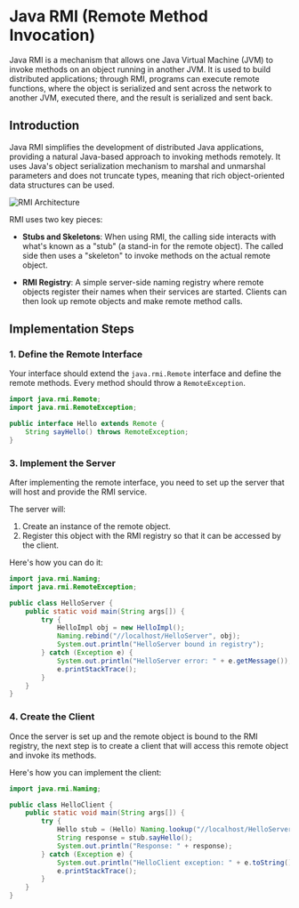 # Java RMI (Remote Method Invocation)

Java RMI is a mechanism that allows one Java Virtual Machine (JVM) to invoke methods on an object running in another JVM. It is used to build distributed applications; through RMI, programs can execute remote functions, where the object is serialized and sent across the network to another JVM, executed there, and the result is serialized and sent back.

## Introduction

Java RMI simplifies the development of distributed Java applications, providing a natural Java-based approach to invoking methods remotely. It uses Java's object serialization mechanism to marshal and unmarshal parameters and does not truncate types, meaning that rich object-oriented data structures can be used.

![RMI Architecture](https://media.geeksforgeeks.org/wp-content/uploads/20211028122357/workingofRMI.jpg)

RMI uses two key pieces:

- **Stubs and Skeletons**: When using RMI, the calling side interacts with what's known as a "stub" (a stand-in for the remote object). The called side then uses a "skeleton" to invoke methods on the actual remote object.

- **RMI Registry**: A simple server-side naming registry where remote objects register their names when their services are started. Clients can then look up remote objects and make remote method calls.

## Implementation Steps

### 1. Define the Remote Interface

Your interface should extend the `java.rmi.Remote` interface and define the remote methods. Every method should throw a `RemoteException`.

```java
import java.rmi.Remote;
import java.rmi.RemoteException;

public interface Hello extends Remote {
    String sayHello() throws RemoteException;
}
```

### 3. Implement the Server

After implementing the remote interface, you need to set up the server that will host and provide the RMI service. 

The server will:

1. Create an instance of the remote object.
2. Register this object with the RMI registry so that it can be accessed by the client.

Here's how you can do it:

```java
import java.rmi.Naming;
import java.rmi.RemoteException;

public class HelloServer {
    public static void main(String args[]) {
        try {
            HelloImpl obj = new HelloImpl();
            Naming.rebind("//localhost/HelloServer", obj);
            System.out.println("HelloServer bound in registry");
        } catch (Exception e) {
            System.out.println("HelloServer error: " + e.getMessage());
            e.printStackTrace();
        }
    }
}
```

### 4. Create the Client

Once the server is set up and the remote object is bound to the RMI registry, the next step is to create a client that will access this remote object and invoke its methods.

Here's how you can implement the client:

```java
import java.rmi.Naming;

public class HelloClient {
    public static void main(String args[]) {
        try {
            Hello stub = (Hello) Naming.lookup("//localhost/HelloServer");
            String response = stub.sayHello();
            System.out.println("Response: " + response);
        } catch (Exception e) {
            System.out.println("HelloClient exception: " + e.toString());
            e.printStackTrace();
        }
    }
}
```